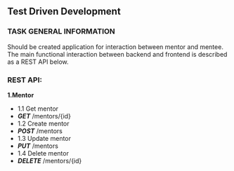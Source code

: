 Test Driven Development
-----------------------
### TASK GENERAL INFORMATION
Should be created application for interaction between mentor and mentee. The main functional interaction between backend and frontend is described as a REST API below.

### REST API:

**1.Mentor**
- 1.1 Get mentor
- ***GET*** /mentors/{id}
- 1.2 Create mentor
- ***POST*** /mentors
- 1.3 Update mentor
- ***PUT*** /mentors
- 1.4 Delete mentor
- ***DELETE*** /mentors/{id}
